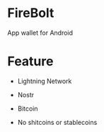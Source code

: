 # FireBolt

App wallet for Android

# Feature

- Lightning Network

- Nostr

- Bitcoin

- No shitcoins or stablecoins
